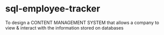 # sql-employee-tracker
To design a CONTENT MANAGEMENT SYSTEM that allows a company to view &amp; interact with the information stored on databases 
